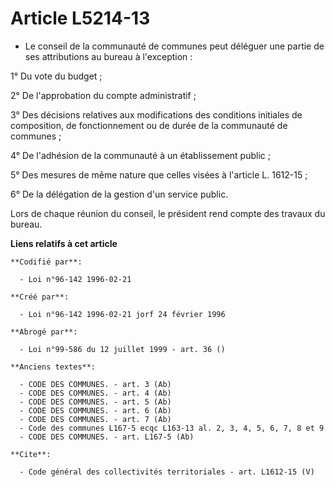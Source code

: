 # Article L5214-13

- Le conseil de la communauté de communes peut déléguer une partie de ses attributions au bureau à l'exception :

1° Du vote du budget ;

2° De l'approbation du compte administratif ;

3° Des décisions relatives aux modifications des conditions initiales de composition, de fonctionnement ou de durée de la
communauté de communes ;

4° De l'adhésion de la communauté à un établissement public ;

5° Des mesures de même nature que celles visées à l'article L. 1612-15 ;

6° De la délégation de la gestion d'un service public.

Lors de chaque réunion du conseil, le président rend compte des travaux du bureau.

**Liens relatifs à cet article**

	**Codifié par**:

	  - Loi n°96-142 1996-02-21

	**Créé par**:

	  - Loi n°96-142 1996-02-21 jorf 24 février 1996

	**Abrogé par**:

	  - Loi n°99-586 du 12 juillet 1999 - art. 36 ()

	**Anciens textes**:

	  - CODE DES COMMUNES. - art. 3 (Ab)
	  - CODE DES COMMUNES. - art. 4 (Ab)
	  - CODE DES COMMUNES. - art. 5 (Ab)
	  - CODE DES COMMUNES. - art. 6 (Ab)
	  - CODE DES COMMUNES. - art. 7 (Ab)
	  - Code des communes L167-5 ecqc L163-13 al. 2, 3, 4, 5, 6, 7, 8 et 9
	  - CODE DES COMMUNES. - art. L167-5 (Ab)

	**Cite**:

	  - Code général des collectivités territoriales - art. L1612-15 (V)
